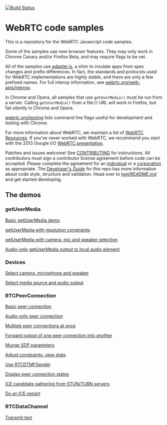 [![Build Status](https://travis-ci.org/webrtc/samples.svg?branch=gh-pages)](https://travis-ci.org/webrtc/samples/)

# WebRTC code samples #

This is a repository for the WebRTC Javascript code samples.

Some of the samples use new browser features. They may only work in Chrome Canary and/or Firefox Beta, and may require flags to be set.

All of the samples use [adapter.js](https://github.com/webrtc/adapter), a shim to insulate apps from spec changes and prefix differences. In fact, the standards and protocols used for WebRTC implementations are highly stable, and there are only a few prefixed names. For full interop information, see [webrtc.org/web-apis/interop](http://www.webrtc.org/web-apis/interop).

In Chrome and Opera, all samples that use `getUserMedia()` must be run from a server. Calling `getUserMedia()` from a file:// URL will work in Firefox, but fail silently in Chrome and Opera.

[webrtc.org/testing](http://www.webrtc.org/testing) lists command line flags useful for development and testing with Chrome.

For more information about WebRTC, we maintain a list of [WebRTC Resources](https://docs.google.com/document/d/1idl_NYQhllFEFqkGQOLv8KBK8M3EVzyvxnKkHl4SuM8/edit). If you've never worked with WebRTC, we recommend you start with the 2013 Google I/O [WebRTC presentation](http://www.youtube.com/watch?v=p2HzZkd2A40).

Patches and issues welcome! See [CONTRIBUTING](https://github.com/webrtc/samples/blob/gh-pages/CONTRIBUTING.md) for instructions. All contributors must sign a contributor license agreement before code can be accepted. Please complete the agreement for an [individual](https://developers.google.com/open-source/cla/individual) or a [corporation](https://developers.google.com/open-source/cla/corporate) as appropriate.
The [Developer's Guide](https://bit.ly/webrtcdevguide) for this repo has more information about code style, structure and validation.
Head over to [test/README.md](https://github.com/webrtc/samples/blob/gh-pages/test/README.md) and get started developing.

## The demos ##

### getUserMedia ###

[Basic getUserMedia demo](https://github.com/Temasys/Google-WebRTC-Samples/src/content/getusermedia/gum/)

<!-- [getUserMedia + canvas](https://github.com/Temasys/Google-WebRTC-Samples/src/content/getusermedia/canvas/) -->

<!-- [getUserMedia + canvas + CSS Filters](https://github.com/Temasys/Google-WebRTC-Samples/src/content/getusermedia/filter/) -->

[getUserMedia with resolution constraints](https://github.com/Temasys/Google-WebRTC-Samples/src/content/getusermedia/resolution/)

[getUserMedia with camera, mic and speaker selection](https://github.com/Temasys/Google-WebRTC-Samples/src/content/getusermedia/source/)

[Audio-only getUserMedia output to local audio element](https://github.com/Temasys/Google-WebRTC-Samples/src/content/getusermedia/audio/)

<!-- [Audio-only getUserMedia displaying volume](https://github.com/Temasys/Google-WebRTC-Samples/src/content/getusermedia/volume/) -->

<!-- [Face tracking](https://github.com/Temasys/Google-WebRTC-Samples/src/content/getusermedia/face/) -->

<!-- [Record stream](https://github.com/Temasys/Google-WebRTC-Samples/src/content/getusermedia/record/) -->

### Devices ###

[Select camera, microphone and speaker](https://github.com/Temasys/Google-WebRTC-Samples/src/content/devices/input-output/)

[Select media source and audio output](https://github.com/Temasys/Google-WebRTC-Samples/src/content/devices/multi/)

### RTCPeerConnection ###

[Basic peer connection](https://github.com/Temasys/Google-WebRTC-Samples/src/content/peerconnection/pc1/)

[Audio-only peer connection](https://github.com/Temasys/Google-WebRTC-Samples/src/content/peerconnection/audio/)

[Multiple peer connections at once](https://github.com/Temasys/Google-WebRTC-Samples/src/content/peerconnection/multiple/)

[Forward output of one peer connection into another](https://github.com/Temasys/Google-WebRTC-Samples/src/content/peerconnection/multiple-relay/)

[Munge SDP parameters](https://github.com/Temasys/Google-WebRTC-Samples/src/content/peerconnection/munge-sdp/)

<!-- [Use pranswer when setting up a peer connection](https://github.com/Temasys/Google-WebRTC-Samples/src/content/peerconnection/pr-answer/) -->

[Adjust constraints, view stats](https://github.com/Temasys/Google-WebRTC-Samples/src/content/peerconnection/constraints/)

<!-- [Display createOffer output](https://github.com/Temasys/Google-WebRTC-Samples/src/content/peerconnection/create-offer/) -->

[Use RTCDTMFSender](https://github.com/Temasys/Google-WebRTC-Samples/src/content/peerconnection/dtmf/)

[Display peer connection states](https://github.com/Temasys/Google-WebRTC-Samples/src/content/peerconnection/states/)

[ICE candidate gathering from STUN/TURN servers](https://github.com/Temasys/Google-WebRTC-Samples/src/content/peerconnection/trickle-ice/)

[Do an ICE restart](https://github.com/Temasys/Google-WebRTC-Samples/src/content/peerconnection/restart-ice/)

<!-- [Web Audio output as input to peer connection](https://github.com/Temasys/Google-WebRTC-Samples/src/content/peerconnection/webaudio-input/) -->

<!-- [Peer connection as input to Web Audio](https://github.com/Temasys/Google-WebRTC-Samples/src/content/peerconnection/webaudio-output/) -->

### RTCDataChannel ###

[Transmit text](https://github.com/Temasys/Google-WebRTC-Samples/src/content/datachannel/basic/)

<!-- [Transfer a file](https://github.com/Temasys/Google-WebRTC-Samples/src/content/datachannel/filetransfer/) -->

<!-- [Transfer data](https://github.com/Temasys/Google-WebRTC-Samples/src/content/datachannel/datatransfer/) -->

<!-- ### Video chat ###

[AppRTC video chat client](https://apprtc.appspot.com/) powered by Google App Engine

[AppRTC URL parameters](https://apprtc.appspot.com/params.html)
 -->